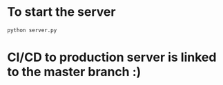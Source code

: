 # To start the server

`python server.py`

# CI/CD to production server is linked to the master branch :)
